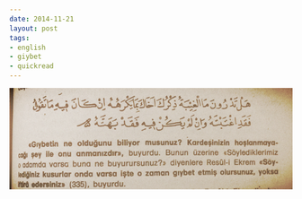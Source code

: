 ```yaml
---
date: 2014-11-21
layout: post
tags:
- english
- giybet
- quickread
---
```


![](/images/tumblr_nfep1cgcby1u3gx2to1_1280.jpg)
